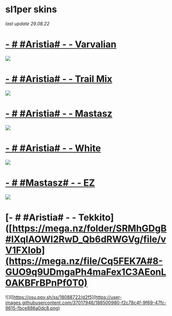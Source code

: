 # sl1per skins
*last update 29.08.22*

# [- # #Aristia# - - Varvalian](https://www.dropbox.com/s/48dcytp0ed32tyu/Varv.osk?dl=0)
![](https://osu.ppy.sh/ss/17599721/4526)

# [- # #Aristia# - - Trail Mix](https://mega.nz/file/YZ1CxLYS#DhU3H_HtYsUG2AuEnWHw7-A1d4ErV10tev4Oai_g3-g)
![](https://osu.ppy.sh/ss/17737798/2226)

# [- # #Aristia# - - Mastasz](https://drive.google.com/file/d/1ccN7ySn7z_v_Y1JdjiXfRfFlZVD74rgP/view?usp=sharing)
![](https://osu.ppy.sh/ss/18088702/54ea)

# [- # #Aristia# - - White](https://mega.nz/file/3CR10YLY#WrhKxXepeVhSauqRY2Xflscags5w9cqncVKXdlH0esY)
![](https://osu.ppy.sh/ss/18088710/3003)

# [- # #Mastasz# - - EZ](https://mega.nz/folder/SRMhGDgB#lXqlAOWI2RwD_Qb6dRWGVg/file/vV1FXIob)
![](https://osu.ppy.sh/ss/18088722/d2f5)

# [- # #Aristia# - - Tekkito]([https://mega.nz/folder/SRMhGDgB#lXqlAOWI2RwD_Qb6dRWGVg/file/vV1FXIob](https://mega.nz/file/Cq5FEK7A#8-GUO9q9UDmgaPh4maFex1C3AEonL0AKBFrBPnPf0T0)
![]([https://osu.ppy.sh/ss/18088722/d2f5](https://user-images.githubusercontent.com/37017946/188500980-f2c78c4f-9f69-47fc-9615-fbce886a0dc8.png)



